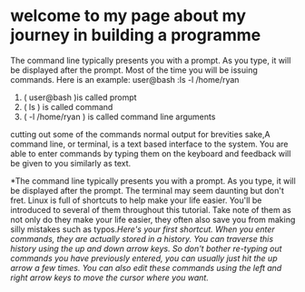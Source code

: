 # welcome to my page about my journey in building a programme
The command line typically presents you with a prompt. As you type, it will be displayed after the prompt. Most of the time you will be issuing commands. Here is an example:
 user@bash :ls -l /home/ryan
1. ( user@bash )is called prompt
1. ( ls ) is called command
1. ( -l /home/ryan ) is called command line arguments 

 cutting out some of the commands normal output for brevities sake,A command line, or terminal, is a text based interface to the system. You are able to enter commands by typing them on the keyboard and feedback will be given to you similarly as text.

 *The command line typically presents you with a prompt. As you type, it will be displayed after the prompt.
 The terminal may seem daunting but don't fret. Linux is full of shortcuts to help make your life easier. You'll be introduced to several of them throughout this tutorial. Take note of them as not only do they make your life easier, they often also save you from making silly mistakes such as typos.*Here's your first shortcut. When you enter commands, they are actually stored in a history. You can traverse this history using the up and down arrow keys. So don't bother re-typing out commands you have previously entered, you can usually just hit the up arrow a few times. You can also edit these commands using the left and right arrow keys to move the cursor where you want.*
